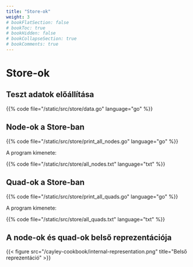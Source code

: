 ```yaml
---
title: "Store-ok"
weight: 3
# bookFlatSection: false
# bookToc: true
# bookHidden: false
# bookCollapseSection: true
# bookComments: true
---
```


# Store-ok

## Teszt adatok előállítása
{{% code file="/static/src/store/data.go" language="go" %}}

## Node-ok a Store-ban

{{% code file="/static/src/store/print_all_nodes.go" language="go" %}}

A program kimenete:

{{% code file="/static/src/store/all_nodes.txt" language="txt" %}}

## Quad-ok a Store-ban
{{% code file="/static/src/store/print_all_quads.go" language="go" %}}

A program kimenete:

{{% code file="/static/src/store/all_quads.txt" language="txt" %}}

## A node-ok és quad-ok belső reprezentációja

{{< figure src="/cayley-cookbook/internal-representation.png" title="Belső reprezentáció" >}}


